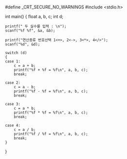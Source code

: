 #define _CRT_SECURE_NO_WARNINGS
#include <stdio.h>

int main()
{
	float a, b, c;
	int d;

	printf(" 두 실수를 입력 : \n");
	scanf("%f %f", &a, &b);

	printf("연산종류 번호선택 1<+>, 2<->, 3<*>, 4</>");
	scanf("%d", &d);

	switch (d)
	{
	case 1:
		c = a + b;
		printf("%f + %f = %f\n", a, b, c);
		break;
	
	case 2:
		c = a - b;
		printf("%f - %f = %f\n", a, b, c);
		break;

	case 3:
		c = a * b;
		printf("%f * %f = %f\n", a, b, c);
		break;

	case 4:
		c = a / b;
		printf("%f / %f = %f\n", a, b, c);
		break;
	}
}
